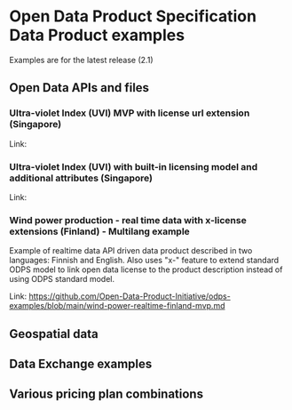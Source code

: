 # Open Data Product Specification Data Product examples

Examples are for the latest release (2.1)

## Open Data APIs and files

### Ultra-violet Index (UVI) MVP with license url extension (Singapore)


Link: 


### Ultra-violet Index (UVI) with built-in licensing model and additional attributes (Singapore)


Link: 

### Wind power production - real time data with x-license extensions (Finland) - Multilang example 

Example of realtime data API driven data product described in two languages: Finnish and English. 
Also uses "x-" feature to extend standard ODPS model to link open data license to the product description instead of using ODPS standard model.  

Link: https://github.com/Open-Data-Product-Initiative/odps-examples/blob/main/wind-power-realtime-finland-mvp.md 

## Geospatial data


## Data Exchange examples


## Various pricing plan combinations

